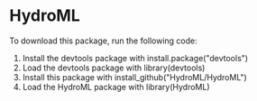 # HydroML
To download this package, run the following code:
1. Install the devtools package with install.package("devtools")
2. Load the devtools package with library(devtools)
3. Install this package with install_github("HydroML/HydroML")
4. Load the HydroML package with library(HydroML)